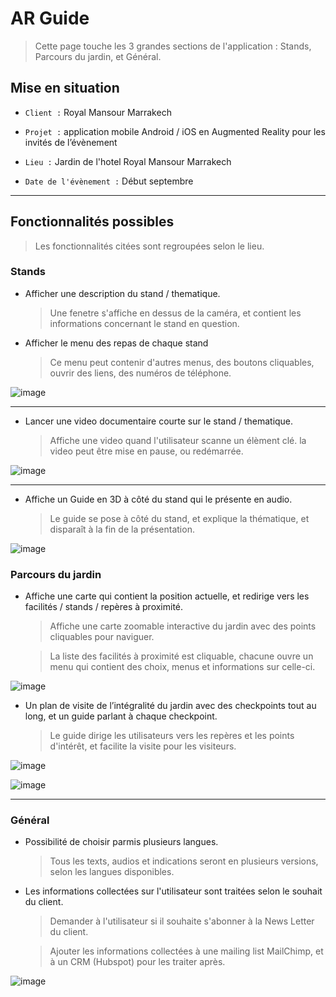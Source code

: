 # AR Guide

> Cette page touche les 3 grandes sections de l'application : Stands, Parcours du jardin, et Général.

## Mise en situation

- <code>Client :</code> Royal Mansour Marrakech

- <code>Projet :</code> application mobile Android / iOS en Augmented Reality pour les invités de l’évènement

- <code>Lieu :</code> Jardin de l'hotel Royal Mansour Marrakech

- <code>Date de l'évènement :</code> Début septembre

- - - -

## Fonctionnalités possibles

> Les fonctionnalités citées sont regroupées selon le lieu.

### Stands

- Afficher une description du stand / thematique.
    > Une fenetre s'affiche en dessus de la caméra, et contient les informations concernant le stand en question.

- Afficher le menu des repas de chaque stand 
    > Ce menu peut contenir d'autres menus, des boutons cliquables, ouvrir des liens, des numéros de téléphone.

![image](./img/menu.jpg)

- - - -

- Lancer une video documentaire courte sur le stand / thematique.
    > Affiche une video quand l'utilisateur scanne un élèment clé. la video peut être mise en pause, ou redémarrée.

![image](./img/video.jpg)

- - - -

- Affiche un Guide en 3D à côté du stand qui le présente en audio.
    > Le guide se pose à côté du stand, et explique la thématique, et disparaît à la fin de la présentation.

![image](./img/guide4.jpg)

### Parcours du jardin

- Affiche une carte qui contient la position actuelle, et redirige vers les facilités / stands / repères à proximité.
    > Affiche une carte zoomable interactive du jardin avec des points cliquables pour naviguer.

    > La liste des facilités à proximité est cliquable, chacune ouvre un menu qui contient des choix, menus et informations sur celle-ci.

![image](./img/guidemap.jpg)

- Un plan de visite de l’intégralité du jardin avec des checkpoints tout au long, et un guide parlant à chaque checkpoint.
    > Le guide dirige les utilisateurs vers les repères et les points d'intérêt, et facilite la visite pour les visiteurs.

![image](./img/Guide3D1.jpg)

![image](./img/Guide3D2.jpg)

_ _ _ _

### Général

- Possibilité de choisir parmis plusieurs langues.
    > Tous les texts, audios et indications seront en plusieurs versions, selon les langues disponibles.

- Les informations collectées sur l'utilisateur sont traitées selon le souhait du client.
    > Demander à l'utilisateur si il souhaite s'abonner à la News Letter du client.
    
    >Ajouter les informations collectées à une mailing list MailChimp, et à un CRM (Hubspot) pour les traiter après.

![image](./img/Hubspot.jpg)